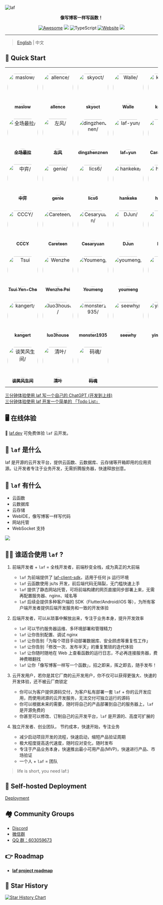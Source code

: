 ![laf](https://socialify.git.ci/labring/laf/image?description=1&descriptionEditable=%E5%83%8F%E5%86%99%E5%8D%9A%E5%AE%A2%E4%B8%80%E6%A0%B7%E5%86%99%E4%BB%A3%E7%A0%81%EF%BC%81&font=Inter&forks=1&language=1&name=1&owner=1&pattern=Circuit%20Board&stargazers=1&theme=Dark)

<div align="center">
  <p>
    <b>像写博客一样写函数！</b>
  </p>

  <p>
  
  [![Awesome](https://cdn.rawgit.com/sindresorhus/awesome/d7305f38d29fed78fa85652e3a63e154dd8e8829/media/badge.svg)](https://github.com/labring/laf)
  [![](https://img.shields.io/docker/pulls/lafyun/system-server)](https://hub.docker.com/r/lafyun/system-server)
  ![TypeScript](https://img.shields.io/badge/typescript-%23007ACC.svg?logo=typescript&logoColor=white)
  [![Website](https://img.shields.io/website?url=https%3A%2F%2Fdocs.lafyun.com&logo=Postwoman)](https://docs.lafyun.com/)
  <a href="https://oss.lafyun.com/wofnib-image/2022-04-22-14-21-MRJH9o.png"><img src="https://img.shields.io/badge/%E5%BE%AE%E4%BF%A1%E7%BE%A4-2000%2B-brightgreen"></a>

  </p>
</div>

---

> [English](README_en.md) | 中文

## 🚀 Quick Start

<table>
<tr>
    <td align="center" style="word-wrap: break-word; width: 150.0; height: 150.0">
        <a href=https://github.com/maslow>
            <img src=https://avatars.githubusercontent.com/u/7122237?v=4 width="100;"  style="border-radius:50%;align-items:center;justify-content:center;overflow:hidden;padding-top:10px" alt=maslow/>
            <br />
            <sub style="font-size:14px"><b>maslow</b></sub>
        </a>
    </td>
    <td align="center" style="word-wrap: break-word; width: 150.0; height: 150.0">
        <a href=https://github.com/LeezQ>
            <img src=https://avatars.githubusercontent.com/u/972813?v=4 width="100;"  style="border-radius:50%;align-items:center;justify-content:center;overflow:hidden;padding-top:10px" alt=allence/>
            <br />
            <sub style="font-size:14px"><b>allence</b></sub>
        </a>
    </td>
    <td align="center" style="word-wrap: break-word; width: 150.0; height: 150.0">
        <a href=https://github.com/skyoct>
            <img src=https://avatars.githubusercontent.com/u/24541857?v=4 width="100;"  style="border-radius:50%;align-items:center;justify-content:center;overflow:hidden;padding-top:10px" alt=skyoct/>
            <br />
            <sub style="font-size:14px"><b>skyoct</b></sub>
        </a>
    </td>
    <td align="center" style="word-wrap: break-word; width: 150.0; height: 150.0">
        <a href=https://github.com/walle233>
            <img src=https://avatars.githubusercontent.com/u/10041921?v=4 width="100;"  style="border-radius:50%;align-items:center;justify-content:center;overflow:hidden;padding-top:10px" alt=Walle/>
            <br />
            <sub style="font-size:14px"><b>Walle</b></sub>
        </a>
    </td>
    <td align="center" style="word-wrap: break-word; width: 150.0; height: 150.0">
        <a href=https://github.com/kongwy229>
            <img src=https://avatars.githubusercontent.com/u/27497945?v=4 width="100;"  style="border-radius:50%;align-items:center;justify-content:center;overflow:hidden;padding-top:10px" alt=kongwy/>
            <br />
            <sub style="font-size:14px"><b>kongwy</b></sub>
        </a>
    </td>
    <td align="center" style="word-wrap: break-word; width: 150.0; height: 150.0">
        <a href=https://github.com/object-kaz>
            <img src=https://avatars.githubusercontent.com/u/54239670?v=4 width="100;"  style="border-radius:50%;align-items:center;justify-content:center;overflow:hidden;padding-top:10px" alt=Kaz/>
            <br />
            <sub style="font-size:14px"><b>Kaz</b></sub>
        </a>
    </td>
</tr>
<tr>
    <td align="center" style="word-wrap: break-word; width: 150.0; height: 150.0">
        <a href=https://github.com/sulnong>
            <img src=https://avatars.githubusercontent.com/u/37979965?v=4 width="100;"  style="border-radius:50%;align-items:center;justify-content:center;overflow:hidden;padding-top:10px" alt=全场最拉/>
            <br />
            <sub style="font-size:14px"><b>全场最拉</b></sub>
        </a>
    </td>
    <td align="center" style="word-wrap: break-word; width: 150.0; height: 150.0">
        <a href=https://github.com/zuoFeng59556>
            <img src=https://avatars.githubusercontent.com/u/82700206?v=4 width="100;"  style="border-radius:50%;align-items:center;justify-content:center;overflow:hidden;padding-top:10px" alt=左风/>
            <br />
            <sub style="font-size:14px"><b>左风</b></sub>
        </a>
    </td>
    <td align="center" style="word-wrap: break-word; width: 150.0; height: 150.0">
        <a href=https://github.com/dingzhenznen>
            <img src=https://avatars.githubusercontent.com/u/12334152?v=4 width="100;"  style="border-radius:50%;align-items:center;justify-content:center;overflow:hidden;padding-top:10px" alt=dingzhenznen/>
            <br />
            <sub style="font-size:14px"><b>dingzhenznen</b></sub>
        </a>
    </td>
    <td align="center" style="word-wrap: break-word; width: 150.0; height: 150.0">
        <a href=https://github.com/laf-yun>
            <img src=https://avatars.githubusercontent.com/u/102714053?v=4 width="100;"  style="border-radius:50%;align-items:center;justify-content:center;overflow:hidden;padding-top:10px" alt=laf-yun/>
            <br />
            <sub style="font-size:14px"><b>laf-yun</b></sub>
        </a>
    </td>
    <td align="center" style="word-wrap: break-word; width: 150.0; height: 150.0">
        <a href=https://github.com/yangchuansheng>
            <img src=https://avatars.githubusercontent.com/u/15308462?v=4 width="100;"  style="border-radius:50%;align-items:center;justify-content:center;overflow:hidden;padding-top:10px" alt= Carson Yang/>
            <br />
            <sub style="font-size:14px"><b> Carson Yang</b></sub>
        </a>
    </td>
    <td align="center" style="word-wrap: break-word; width: 150.0; height: 150.0">
        <a href=https://github.com/moonrailgun>
            <img src=https://avatars.githubusercontent.com/u/6964737?v=4 width="100;"  style="border-radius:50%;align-items:center;justify-content:center;overflow:hidden;padding-top:10px" alt=moonrailgun/>
            <br />
            <sub style="font-size:14px"><b>moonrailgun</b></sub>
        </a>
    </td>
</tr>
<tr>
    <td align="center" style="word-wrap: break-word; width: 150.0; height: 150.0">
        <a href=https://github.com/fanux>
            <img src=https://avatars.githubusercontent.com/u/8912557?v=4 width="100;"  style="border-radius:50%;align-items:center;justify-content:center;overflow:hidden;padding-top:10px" alt=中弈/>
            <br />
            <sub style="font-size:14px"><b>中弈</b></sub>
        </a>
    </td>
    <td align="center" style="word-wrap: break-word; width: 150.0; height: 150.0">
        <a href=https://github.com/genie88>
            <img src=https://avatars.githubusercontent.com/u/12219371?v=4 width="100;"  style="border-radius:50%;align-items:center;justify-content:center;overflow:hidden;padding-top:10px" alt=genie/>
            <br />
            <sub style="font-size:14px"><b>genie</b></sub>
        </a>
    </td>
    <td align="center" style="word-wrap: break-word; width: 150.0; height: 150.0">
        <a href=https://github.com/oncekey>
            <img src=https://avatars.githubusercontent.com/u/12297288?v=4 width="100;"  style="border-radius:50%;align-items:center;justify-content:center;overflow:hidden;padding-top:10px" alt=lics6/>
            <br />
            <sub style="font-size:14px"><b>lics6</b></sub>
        </a>
    </td>
    <td align="center" style="word-wrap: break-word; width: 150.0; height: 150.0">
        <a href=https://github.com/hankeke>
            <img src=https://avatars.githubusercontent.com/u/11770232?v=4 width="100;"  style="border-radius:50%;align-items:center;justify-content:center;overflow:hidden;padding-top:10px" alt=hankeke/>
            <br />
            <sub style="font-size:14px"><b>hankeke</b></sub>
        </a>
    </td>
    <td align="center" style="word-wrap: break-word; width: 150.0; height: 150.0">
        <a href=https://github.com/htfc786>
            <img src=https://avatars.githubusercontent.com/u/85735251?v=4 width="100;"  style="border-radius:50%;align-items:center;justify-content:center;overflow:hidden;padding-top:10px" alt=htfc786/>
            <br />
            <sub style="font-size:14px"><b>htfc786</b></sub>
        </a>
    </td>
    <td align="center" style="word-wrap: break-word; width: 150.0; height: 150.0">
        <a href=https://github.com/aFlyBird0>
            <img src=https://avatars.githubusercontent.com/u/36830265?v=4 width="100;"  style="border-radius:50%;align-items:center;justify-content:center;overflow:hidden;padding-top:10px" alt=Bird/>
            <br />
            <sub style="font-size:14px"><b>Bird</b></sub>
        </a>
    </td>
</tr>
<tr>
    <td align="center" style="word-wrap: break-word; width: 150.0; height: 150.0">
        <a href=https://github.com/cccy0>
            <img src=https://avatars.githubusercontent.com/u/29329157?v=4 width="100;"  style="border-radius:50%;align-items:center;justify-content:center;overflow:hidden;padding-top:10px" alt=CCCY/>
            <br />
            <sub style="font-size:14px"><b>CCCY</b></sub>
        </a>
    </td>
    <td align="center" style="word-wrap: break-word; width: 150.0; height: 150.0">
        <a href=https://github.com/careteenL>
            <img src=https://avatars.githubusercontent.com/u/23131426?v=4 width="100;"  style="border-radius:50%;align-items:center;justify-content:center;overflow:hidden;padding-top:10px" alt=Careteen/>
            <br />
            <sub style="font-size:14px"><b>Careteen</b></sub>
        </a>
    </td>
    <td align="center" style="word-wrap: break-word; width: 150.0; height: 150.0">
        <a href=https://github.com/cesaryuan>
            <img src=https://avatars.githubusercontent.com/u/35998162?v=4 width="100;"  style="border-radius:50%;align-items:center;justify-content:center;overflow:hidden;padding-top:10px" alt=Cesaryuan/>
            <br />
            <sub style="font-size:14px"><b>Cesaryuan</b></sub>
        </a>
    </td>
    <td align="center" style="word-wrap: break-word; width: 150.0; height: 150.0">
        <a href=https://github.com/djun>
            <img src=https://avatars.githubusercontent.com/u/727447?v=4 width="100;"  style="border-radius:50%;align-items:center;justify-content:center;overflow:hidden;padding-top:10px" alt=DJun/>
            <br />
            <sub style="font-size:14px"><b>DJun</b></sub>
        </a>
    </td>
    <td align="center" style="word-wrap: break-word; width: 150.0; height: 150.0">
        <a href=https://github.com/Lucassssss>
            <img src=https://avatars.githubusercontent.com/u/5128154?v=4 width="100;"  style="border-radius:50%;align-items:center;justify-content:center;overflow:hidden;padding-top:10px" alt=Lucas/>
            <br />
            <sub style="font-size:14px"><b>Lucas</b></sub>
        </a>
    </td>
    <td align="center" style="word-wrap: break-word; width: 150.0; height: 150.0">
        <a href=https://github.com/caohuiboss>
            <img src=https://avatars.githubusercontent.com/u/40628220?v=4 width="100;"  style="border-radius:50%;align-items:center;justify-content:center;overflow:hidden;padding-top:10px" alt=TimeLord/>
            <br />
            <sub style="font-size:14px"><b>TimeLord</b></sub>
        </a>
    </td>
</tr>
<tr>
    <td align="center" style="word-wrap: break-word; width: 150.0; height: 150.0">
        <a href=https://github.com/yenche123>
            <img src=https://avatars.githubusercontent.com/u/28533125?v=4 width="100;"  style="border-radius:50%;align-items:center;justify-content:center;overflow:hidden;padding-top:10px" alt=Tsui Yen-Che/>
            <br />
            <sub style="font-size:14px"><b>Tsui Yen-Che</b></sub>
        </a>
    </td>
    <td align="center" style="word-wrap: break-word; width: 150.0; height: 150.0">
        <a href=https://github.com/pwz266266>
            <img src=https://avatars.githubusercontent.com/u/32167120?v=4 width="100;"  style="border-radius:50%;align-items:center;justify-content:center;overflow:hidden;padding-top:10px" alt=Wenzhe Pei/>
            <br />
            <sub style="font-size:14px"><b>Wenzhe Pei</b></sub>
        </a>
    </td>
    <td align="center" style="word-wrap: break-word; width: 150.0; height: 150.0">
        <a href=https://github.com/youmengme>
            <img src=https://avatars.githubusercontent.com/u/27558572?v=4 width="100;"  style="border-radius:50%;align-items:center;justify-content:center;overflow:hidden;padding-top:10px" alt=Youmeng/>
            <br />
            <sub style="font-size:14px"><b>Youmeng</b></sub>
        </a>
    </td>
    <td align="center" style="word-wrap: break-word; width: 150.0; height: 150.0">
        <a href=https://github.com/asu-youmeng>
            <img src=https://avatars.githubusercontent.com/u/125331605?v=4 width="100;"  style="border-radius:50%;align-items:center;justify-content:center;overflow:hidden;padding-top:10px" alt=youmeng/>
            <br />
            <sub style="font-size:14px"><b>youmeng</b></sub>
        </a>
    </td>
    <td align="center" style="word-wrap: break-word; width: 150.0; height: 150.0">
        <a href=https://github.com/zimtsui>
            <img src=https://avatars.githubusercontent.com/u/31283202?v=4 width="100;"  style="border-radius:50%;align-items:center;justify-content:center;overflow:hidden;padding-top:10px" alt=Zim/>
            <br />
            <sub style="font-size:14px"><b>Zim</b></sub>
        </a>
    </td>
    <td align="center" style="word-wrap: break-word; width: 150.0; height: 150.0">
        <a href=https://github.com/juukee>
            <img src=https://avatars.githubusercontent.com/u/28680837?v=4 width="100;"  style="border-radius:50%;align-items:center;justify-content:center;overflow:hidden;padding-top:10px" alt=juukee/>
            <br />
            <sub style="font-size:14px"><b>juukee</b></sub>
        </a>
    </td>
</tr>
<tr>
    <td align="center" style="word-wrap: break-word; width: 150.0; height: 150.0">
        <a href=https://github.com/kangerts>
            <img src=https://avatars.githubusercontent.com/u/61531911?v=4 width="100;"  style="border-radius:50%;align-items:center;justify-content:center;overflow:hidden;padding-top:10px" alt=kangert/>
            <br />
            <sub style="font-size:14px"><b>kangert</b></sub>
        </a>
    </td>
    <td align="center" style="word-wrap: break-word; width: 150.0; height: 150.0">
        <a href=https://github.com/luo3house>
            <img src=https://avatars.githubusercontent.com/u/96865086?v=4 width="100;"  style="border-radius:50%;align-items:center;justify-content:center;overflow:hidden;padding-top:10px" alt=luo3house/>
            <br />
            <sub style="font-size:14px"><b>luo3house</b></sub>
        </a>
    </td>
    <td align="center" style="word-wrap: break-word; width: 150.0; height: 150.0">
        <a href=https://github.com/monster1935>
            <img src=https://avatars.githubusercontent.com/u/10126576?v=4 width="100;"  style="border-radius:50%;align-items:center;justify-content:center;overflow:hidden;padding-top:10px" alt=monster1935/>
            <br />
            <sub style="font-size:14px"><b>monster1935</b></sub>
        </a>
    </td>
    <td align="center" style="word-wrap: break-word; width: 150.0; height: 150.0">
        <a href=https://github.com/seewhy163>
            <img src=https://avatars.githubusercontent.com/u/8546571?v=4 width="100;"  style="border-radius:50%;align-items:center;justify-content:center;overflow:hidden;padding-top:10px" alt=seewhy/>
            <br />
            <sub style="font-size:14px"><b>seewhy</b></sub>
        </a>
    </td>
    <td align="center" style="word-wrap: break-word; width: 150.0; height: 150.0">
        <a href=https://github.com/yinzhidong>
            <img src=https://avatars.githubusercontent.com/u/22864444?v=4 width="100;"  style="border-radius:50%;align-items:center;justify-content:center;overflow:hidden;padding-top:10px" alt=yinzhidong/>
            <br />
            <sub style="font-size:14px"><b>yinzhidong</b></sub>
        </a>
    </td>
    <td align="center" style="word-wrap: break-word; width: 150.0; height: 150.0">
        <a href=https://github.com/ding-yan-kang>
            <img src=https://avatars.githubusercontent.com/u/86143425?v=4 width="100;"  style="border-radius:50%;align-items:center;justify-content:center;overflow:hidden;padding-top:10px" alt=ding-yan-kang/>
            <br />
            <sub style="font-size:14px"><b>ding-yan-kang</b></sub>
        </a>
    </td>
</tr>
<tr>
    <td align="center" style="word-wrap: break-word; width: 150.0; height: 150.0">
        <a href=https://github.com/Makonike>
            <img src=https://avatars.githubusercontent.com/u/75628309?v=4 width="100;"  style="border-radius:50%;align-items:center;justify-content:center;overflow:hidden;padding-top:10px" alt=谈笑风生间/>
            <br />
            <sub style="font-size:14px"><b>谈笑风生间</b></sub>
        </a>
    </td>
    <td align="center" style="word-wrap: break-word; width: 150.0; height: 150.0">
        <a href=https://github.com/jveay>
            <img src=https://avatars.githubusercontent.com/u/21017524?v=4 width="100;"  style="border-radius:50%;align-items:center;justify-content:center;overflow:hidden;padding-top:10px" alt=清叶/>
            <br />
            <sub style="font-size:14px"><b>清叶</b></sub>
        </a>
    </td>
    <td align="center" style="word-wrap: break-word; width: 150.0; height: 150.0">
        <a href=https://github.com/pkptzx>
            <img src=https://avatars.githubusercontent.com/u/4339676?v=4 width="100;"  style="border-radius:50%;align-items:center;justify-content:center;overflow:hidden;padding-top:10px" alt=码魂/>
            <br />
            <sub style="font-size:14px"><b>码魂</b></sub>
        </a>
    </td>
</tr>
</table>

[三分钟体验使用 laf 写一个自己的 ChatGPT (开发到上线)](https://icloudnative.io/posts/build-chatgpt-web-using-laf/)  
[三分钟体验使用 laf 开发一个简单的 「Todo List」 ](./docs/guide/quick-start/Todo.md)

## 🖥 在线体验

🎉 [laf.dev](https://laf.dev) 可免费体验 `laf` 云开发。

## 👀 `laf` 是什么

laf 是开源的云开发平台，提供云函数、云数据库、云存储等开箱即用的应用资源。让开发者专注于业务开发，无需折腾服务器，快速释放创意。


## 🎉 `laf` 有什么

- 云函数
- 云数据库
- 云存储
- WebIDE，像写博客一样写代码
- 网站托管
- WebSocket 支持

![](https://sif268-laf-image.oss.laf.dev/dev.png)

## 👨‍💻 谁适合使用 `laf` ?

1. 前端开发者 + `laf` = 全栈开发者，前端秒变全栈，成为真正的大前端

   - `laf` 为前端提供了 [laf-client-sdk](https://github.com/labring/laf/tree/main/packages/client-sdk)，适用于任何 js 运行环境
   - `laf` 云函数使用 js/ts 开发，前后端代码无隔裂，无门槛快速上手
   - `laf` 提供了静态网站托管，可将前端构建的网页直接同步部署上来，无需再配置服务器、nginx、域名等
   - `laf` 后续会提供多种客户端的 SDK（Flutter/Android/iOS 等），为所有客户端开发者提供后端开发服务和一致的开发体验

2. 后端开发者，可以从琐事中解放出来，专注于业务本身，提升开发效率

   - `laf` 可以节约服务器运维、多环境部署和管理精力
   - `laf` 让你告别配置、调试 nginx
   - `laf` 让你告别「为每个项目手动部署数据库、安全顾虑等重复性工作」
   - `laf` 让你告别「修改一次、发布半天」的重复繁琐的迭代体验
   - `laf` 让你随时随地在 Web 上查看函数的运行日志，不必再连接服务器，费神费眼翻找
   - `laf` 让你「像写博客一样写一个函数」，招之即来，挥之即去，随手发布！

3. 云开发用户，若你是其它厂商的云开发用户，你不仅可以获得更强大、快速的开发体验，还不被云厂商锁定

   - 你可以为客户提供源码交付，为客户私有部署一套 `laf` + 你的云开发应用，而使用闭源的云开发服务，无法交付可独立运行的源码
   - 你可以根据未来的需要，随时将自己的产品部署到自己的服务器上，`laf` 是开源免费的
   - 你甚至可以修改、订制自己的云开发平台，`laf` 是开源的、高度可扩展的

4. 独立开发者、创业团队， 节约成本，快速开始，专注业务
   - 减少启动项目开发的流程，快速启动，缩短产品验证周期
   - 极大程度提高迭代速度，随时应对变化，随时发布
   - 专注于产品业务本身，快速推出最小可用产品(MVP)，快速进行产品、市场验证
   - 一个人 + `laf` = 团队

> life is short, you need laf:)


## 🎉 Self-hosted Deployment

[Deployment](./deploy/scripts/README.md)

## 🏘️ Community Groups

- [Discord](https://discord.gg/uWZqAwwdvy)
- [微信群](https://oss.lafyun.com/wofnib-image/2022-04-22-14-21-MRJH9o.png)
- [QQ 群：603059673](https://jq.qq.com/?_wv=1027&k=DdRCCiuz)

## :point_right: Roadmap
- [**laf project roadmap**](https://github.com/orgs/labring/projects/5/views/1)


## 🌟 Star History

[![Star History Chart](https://api.star-history.com/svg?repos=labring/laf&type=Date)](https://star-history.com/#labring/laf&Date)
